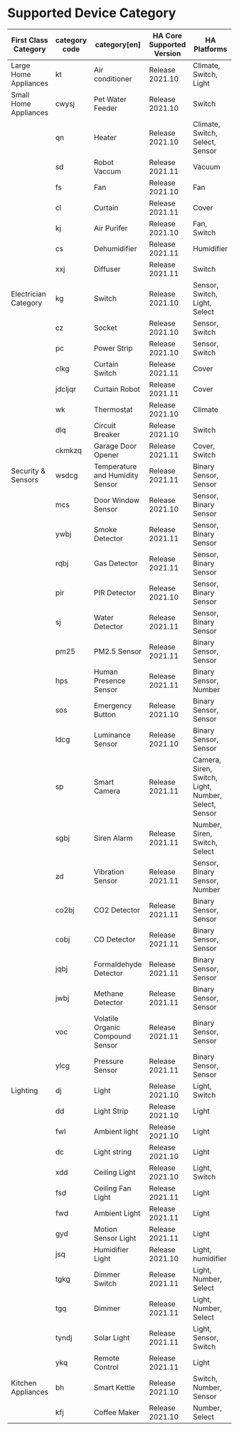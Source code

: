 # Supported Device Category

| First Class Category  | category code | category[en]                     | HA Core Supported Version | HA Platforms                                         |
|-----------------------|---------------|----------------------------------|---------------------------|------------------------------------------------------|
| Large Home Appliances | kt            | Air conditioner                  | Release 2021.10           | Climate, Switch, Light                               |
| Small Home Appliances | cwysj         | Pet Water Feeder                 | Release 2021.10           | Switch                                               |
|                       | qn            | Heater                           | Release 2021.10           | Climate, Switch, Select, Sensor                      |
|                       | sd            | Robot Vaccum                     | Release 2021.11           | Vacuum                                               |
|                       | fs            | Fan                              | Release 2021.10           | Fan                                                  |
|                       | cl            | Curtain                          | Release 2021.11           | Cover                                                |
|                       | kj            | Air Purifer                      | Release 2021.10           | Fan, Switch                                          |
|                       | cs            | Dehumidifier                     | Release 2021.11           | Humidifier                                           |
|                       | xxj           | Diffuser                         | Release 2021.11           | Switch                                               |
| Electrician Category  | kg            | Switch                           | Release 2021.10           | Sensor, Switch, Light, Select                        |
|                       | cz            | Socket                           | Release 2021.10           | Sensor, Switch                                       |
|                       | pc            | Power Strip                      | Release 2021.10           | Sensor, Switch                                       |
|                       | clkg          | Curtain Switch                   | Release 2021.11           | Cover                                                |
|                       | jdcljqr       | Curtain Robot                    | Release 2021.11           | Cover                                                |
|                       | wk            | Thermostat                       | Release 2021.10           | Climate                                              |
|                       | dlq           | Circuit Breaker                  | Release 2021.10           | Switch                                               |
|                       | ckmkzq        | Garage Door Opener               | Release 2021.11           | Cover, Switch                                        |
| Security & Sensors    | wsdcg         | Temperature and Humidity Sensor  | Release 2021.11           | Binary Sensor, Sensor                                |
|                       | mcs           | Door Window Sensor               | Release 2021.10           | Sensor, Binary Sensor                                |
|                       | ywbj          | Smoke Detector                   | Release 2021.11           | Sensor, Binary Sensor                                |
|                       | rqbj          | Gas Detector                     | Release 2021.11           | Sensor, Binary Sensor                                |
|                       | pir           | PIR Detector                     | Release 2021.10           | Sensor, Binary Sensor                                |
|                       | sj            | Water Detector                   | Release 2021.11           | Sensor, Binary Sensor                                |
|                       | pm25          | PM2.5 Sensor                     | Release 2021.11           | Binary Sensor, Sensor                                |
|                       | hps           | Human Presence Sensor            | Release 2021.11           | Binary Sensor, Number                                |
|                       | sos           | Emergency Button                 | Release 2021.10           | Binary Sensor, Sensor                                |
|                       | ldcg          | Luminance Sensor                 | Release 2021.10           | Binary Sensor, Sensor                                |
|                       | sp            | Smart Camera                     | Release 2021.11           | Camera, Siren, Switch, Light, Number, Select, Sensor |
|                       | sgbj          | Siren Alarm                      | Release 2021.11           | Number, Siren, Switch, Select                        |
|                       | zd            | Vibration Sensor                 | Release 2021.11           | Sensor, Binary Sensor, Number                        |
|                       | co2bj         | CO2 Detector                     | Release 2021.11           | Binary Sensor, Sensor                                |
|                       | cobj          | CO Detector                      | Release 2021.11           | Binary Sensor, Sensor                                |
|                       | jqbj          | Formaldehyde Detector            | Release 2021.11           | Binary Sensor, Sensor                                |
|                       | jwbj          | Methane Detector                 | Release 2021.11           | Binary Sensor, Sensor                                |
|                       | voc           | Volatile Organic Compound Sensor | Release 2021.11           | Binary Sensor, Sensor                                |
|                       | ylcg          | Pressure Sensor                  | Release 2021.11           | Binary Sensor, Sensor                                |
| Lighting              | dj            | Light                            | Release 2021.10           | Light, Switch                                        |
|                       | dd            | Light Strip                      | Release 2021.10           | Light                                                |
|                       | fwl           | Ambient light                    | Release 2021.10           | Light                                                |
|                       | dc            | Light string                     | Release 2021.10           | Light                                                |
|                       | xdd           | Ceiling Light                    | Release 2021.10           | Light, Switch                                        |
|                       | fsd           | Ceiling Fan Light                | Release 2021.11           | Light                                                |
|                       | fwd           | Ambient Light                    | Release 2021.11           | Light                                                |
|                       | gyd           | Motion Sensor Light              | Release 2021.11           | Light                                                |
|                       | jsq           | Humidifier Light                 | Release 2021.10           | Light, humidifier                                    |
|                       | tgkg          | Dimmer Switch                    | Release 2021.11           | Light, Number, Select                                |
|                       | tgq           | Dimmer                           | Release 2021.11           | Light, Number, Select                                |
|                       | tyndj         | Solar Light                      | Release 2021.11           | Light, Sensor, Switch                                |
|                       | ykq           | Remote Control                   | Release 2021.11           | Light                                                |
| Kitchen Appliances    | bh            | Smart Kettle                     | Release 2021.10           | Switch, Number, Sensor                               |
|                       | kfj           | Coffee Maker                     | Release 2021.10           | Number, Select                                       |
